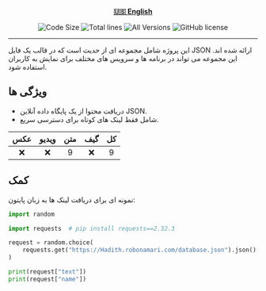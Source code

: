 <div align="center">

[**🇺🇸 English**](../../README.md)

</div>

<p align="center">
  <img src="https://img.shields.io/github/languages/code-size/robonamari/Hadith?style=flat" alt="Code Size">
  <img src="https://tokei.rs/b1/github/robonamari/Hadith?style=flat" alt="Total lines">
  <img src="https://img.shields.io/badge/all%20languages-all%20Versions-blue" alt="All Versions">
  <img src="https://img.shields.io/github/license/robonamari/Hadith" alt="GitHub license">
</p>

---

این پروژه شامل مجموعه ای از حدیث است که در قالب یک فایل JSON ارائه شده اند. این مجموعه می تواند در برنامه ها و سرویس های مختلف برای نمایش به کاربران استفاده شود.

## ویژگی ها

- دریافت محتوا از یک پایگاه داده آنلاین JSON.
- شامل فقط لینک های کوتاه برای دسترسی سریع.

| عکس | ویدیو | متن | گیف | کل  |
| :-: | :---: | :-: | :-: | :-: |
| :x: |  :x:  |  9  | :x: |  9  |

## کمک

نمونه ای برای دریافت لینک ها به زبان پایتون:

```python
import random

import requests  # pip install requests==2.32.3

request = random.choice(
    requests.get("https://Hadith.robonamari.com/database.json").json()["texts"]
)

print(request["text"])
print(request["name"])
```
